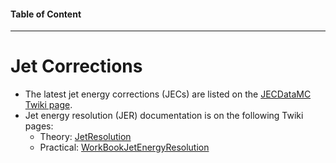 #### Table of Content
---

# Jet Corrections

* The latest jet energy corrections (JECs) are listed on the [JECDataMC Twiki page](https://twiki.cern.ch/twiki/bin/viewauth/CMS/JECDataMC).
* Jet energy resolution (JER) documentation is on the following Twiki pages:
   * Theory: [JetResolution](https://twiki.cern.ch/twiki/bin/viewauth/CMS/JetResolution)
   * Practical: [WorkBookJetEnergyResolution](https://twiki.cern.ch/twiki/bin/view/CMSPublic/WorkBookJetEnergyResolution)